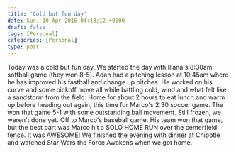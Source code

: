 ```yaml
---
title: 'Cold but fun day'
date: Sun, 10 Apr 2016 04:13:12 +0000
draft: false
tags: [Personal]
categories: [Personal]
type: post
---
```


Today was a cold but fun day. We started the day with Iliana's 8:30am softball
game (they won 8-5). Adan had a pitching lesson at 10:45am where he has
improved his fastball and change up pitches. He worked on his curve and some
pickoff move all while battling cold, wind and what felt like a sandstorm from
the field. Home for about 2 hours to eat lunch and warm up before heading out
again, this time for Marco's 2:30 soccer game. The won that game 5-1 with some
outstanding ball movement. Still frozen, we weren't done yet. Off to Marco's
baseball game. His team won that game, but the best part was Marco hit a SOLO
HOME RUN over the centerfield fence. It was AWESOME! We finished the evening
with dinner at Chipotle and watched Star Wars the Force Awakens when we got home.
